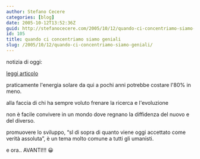 ```yaml
---
author: Stefano Cecere
categories: [blog]
date: 2005-10-12T13:52:36Z
guid: http://stefanocecere.com/2005/10/12/quando-ci-concentriamo-siamo-geniali/
id: 105
title: quando ci concentriamo siamo geniali
slug: /2005/10/12/quando-ci-concentriamo-siamo-geniali/
---
```


notizia di oggi:
  
[leggi articolo](http://www.repubblica.it/2005/j/sezioni/scienza_e_tecnologia/pannipla/pannipla/pannipla.html)

praticamente l'energia solare da qui a pochi anni potrebbe costare l'80% in meno.

alla faccia di chi ha sempre voluto frenare la ricerca e l'evoluzione

non è facile convivere in un mondo dove regnano la diffidenza del nuovo e del diverso.

promuovere lo sviluppo, &#x201c;sl di sopra di quanto viene oggi accettato come verità assoluta&#x201d;, è un tema molto comune a tutti gli umanisti.

e ora.. AVANTI!!! 😀